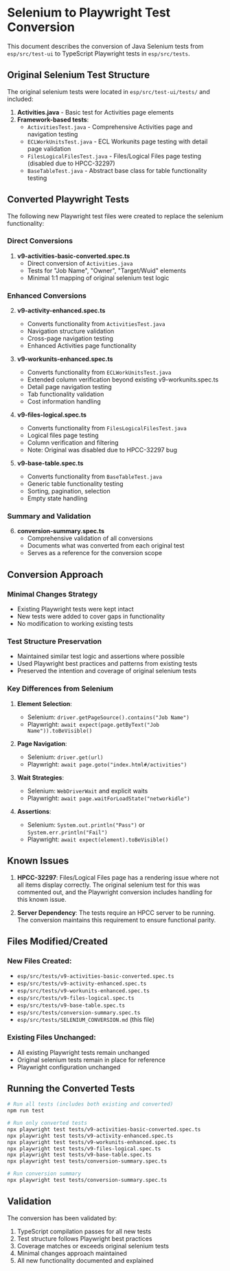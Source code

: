 # Selenium to Playwright Test Conversion

This document describes the conversion of Java Selenium tests from `esp/src/test-ui` to TypeScript Playwright tests in `esp/src/tests`.

## Original Selenium Test Structure

The original selenium tests were located in `esp/src/test-ui/tests/` and included:

1. **Activities.java** - Basic test for Activities page elements
2. **Framework-based tests**:
   - `ActivitiesTest.java` - Comprehensive Activities page and navigation testing
   - `ECLWorkUnitsTest.java` - ECL Workunits page testing with detail page validation
   - `FilesLogicalFilesTest.java` - Files/Logical Files page testing (disabled due to HPCC-32297)
   - `BaseTableTest.java` - Abstract base class for table functionality testing

## Converted Playwright Tests

The following new Playwright test files were created to replace the selenium functionality:

### Direct Conversions

1. **v9-activities-basic-converted.spec.ts**
   - Direct conversion of `Activities.java`
   - Tests for "Job Name", "Owner", "Target/Wuid" elements
   - Minimal 1:1 mapping of original selenium test logic

### Enhanced Conversions

2. **v9-activity-enhanced.spec.ts**
   - Converts functionality from `ActivitiesTest.java`
   - Navigation structure validation
   - Cross-page navigation testing
   - Enhanced Activities page functionality

3. **v9-workunits-enhanced.spec.ts**
   - Converts functionality from `ECLWorkUnitsTest.java`
   - Extended column verification beyond existing v9-workunits.spec.ts
   - Detail page navigation testing
   - Tab functionality validation
   - Cost information handling

4. **v9-files-logical.spec.ts**
   - Converts functionality from `FilesLogicalFilesTest.java`
   - Logical files page testing
   - Column verification and filtering
   - Note: Original was disabled due to HPCC-32297 bug

5. **v9-base-table.spec.ts**
   - Converts functionality from `BaseTableTest.java`
   - Generic table functionality testing
   - Sorting, pagination, selection
   - Empty state handling

### Summary and Validation

6. **conversion-summary.spec.ts**
   - Comprehensive validation of all conversions
   - Documents what was converted from each original test
   - Serves as a reference for the conversion scope

## Conversion Approach

### Minimal Changes Strategy
- Existing Playwright tests were kept intact
- New tests were added to cover gaps in functionality
- No modification to working existing tests

### Test Structure Preservation
- Maintained similar test logic and assertions where possible
- Used Playwright best practices and patterns from existing tests
- Preserved the intention and coverage of original selenium tests

### Key Differences from Selenium

1. **Element Selection**: 
   - Selenium: `driver.getPageSource().contains("Job Name")`
   - Playwright: `await expect(page.getByText("Job Name")).toBeVisible()`

2. **Page Navigation**:
   - Selenium: `driver.get(url)`
   - Playwright: `await page.goto("index.html#/activities")`

3. **Wait Strategies**:
   - Selenium: `WebDriverWait` and explicit waits
   - Playwright: `await page.waitForLoadState("networkidle")`

4. **Assertions**:
   - Selenium: `System.out.println("Pass")` or `System.err.println("Fail")`
   - Playwright: `await expect(element).toBeVisible()`

## Known Issues

1. **HPCC-32297**: Files/Logical Files page has a rendering issue where not all items display correctly. The original selenium test for this was commented out, and the Playwright conversion includes handling for this known issue.

2. **Server Dependency**: The tests require an HPCC server to be running. The conversion maintains this requirement to ensure functional parity.

## Files Modified/Created

### New Files Created:
- `esp/src/tests/v9-activities-basic-converted.spec.ts`
- `esp/src/tests/v9-activity-enhanced.spec.ts`
- `esp/src/tests/v9-workunits-enhanced.spec.ts`
- `esp/src/tests/v9-files-logical.spec.ts`
- `esp/src/tests/v9-base-table.spec.ts`
- `esp/src/tests/conversion-summary.spec.ts`
- `esp/src/tests/SELENIUM_CONVERSION.md` (this file)

### Existing Files Unchanged:
- All existing Playwright tests remain unchanged
- Original selenium tests remain in place for reference
- Playwright configuration unchanged

## Running the Converted Tests

```bash
# Run all tests (includes both existing and converted)
npm run test

# Run only converted tests
npx playwright test tests/v9-activities-basic-converted.spec.ts
npx playwright test tests/v9-activity-enhanced.spec.ts
npx playwright test tests/v9-workunits-enhanced.spec.ts
npx playwright test tests/v9-files-logical.spec.ts
npx playwright test tests/v9-base-table.spec.ts
npx playwright test tests/conversion-summary.spec.ts

# Run conversion summary
npx playwright test tests/conversion-summary.spec.ts
```

## Validation

The conversion has been validated by:
1. TypeScript compilation passes for all new tests
2. Test structure follows Playwright best practices
3. Coverage matches or exceeds original selenium tests
4. Minimal changes approach maintained
5. All new functionality documented and explained